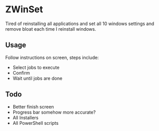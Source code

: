 # ZWinSet
Tired of reinstalling all applications and set all 10 windows settings and remove bloat each time I reinstall windows.

## Usage
Follow instructions on screen, steps include:
* Select jobs to execute
* Confirm
* Wait until jobs are done

## Todo
* Better finish screen
* Progress bar somehow more accurate?
* All Installers
* All PowerShell scripts
